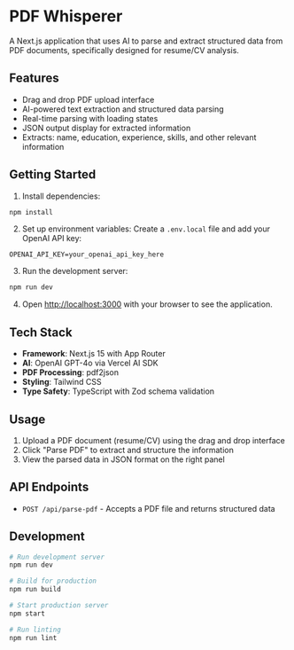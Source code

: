 # PDF Whisperer

A Next.js application that uses AI to parse and extract structured data from PDF documents, specifically designed for resume/CV analysis.

## Features

- Drag and drop PDF upload interface
- AI-powered text extraction and structured data parsing
- Real-time parsing with loading states
- JSON output display for extracted information
- Extracts: name, education, experience, skills, and other relevant information

## Getting Started

1. Install dependencies:
```bash
npm install
```

2. Set up environment variables:
Create a `.env.local` file and add your OpenAI API key:
```
OPENAI_API_KEY=your_openai_api_key_here
```

3. Run the development server:
```bash
npm run dev
```

4. Open [http://localhost:3000](http://localhost:3000) with your browser to see the application.

## Tech Stack

- **Framework**: Next.js 15 with App Router
- **AI**: OpenAI GPT-4o via Vercel AI SDK
- **PDF Processing**: pdf2json
- **Styling**: Tailwind CSS
- **Type Safety**: TypeScript with Zod schema validation

## Usage

1. Upload a PDF document (resume/CV) using the drag and drop interface
2. Click "Parse PDF" to extract and structure the information
3. View the parsed data in JSON format on the right panel

## API Endpoints

- `POST /api/parse-pdf` - Accepts a PDF file and returns structured data

## Development

```bash
# Run development server
npm run dev

# Build for production
npm run build

# Start production server
npm start

# Run linting
npm run lint
```

